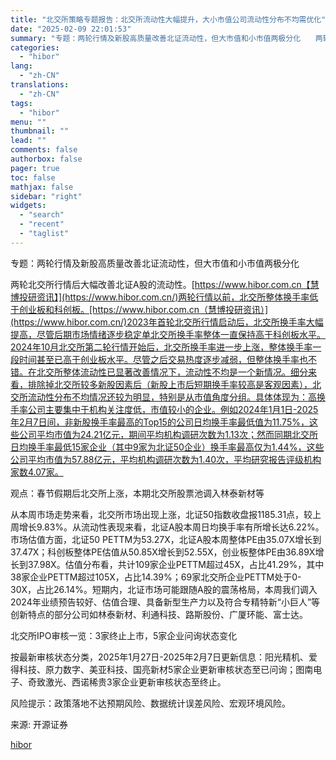 ```yaml
---
title: "北交所策略专题报告：北交所流动性大幅提升，大小市值公司流动性分布不均需优化"
date: "2025-02-09 22:01:53"
summary: "专题：两轮行情及新股高质量改善北证流动性，但大市值和小市值两极分化　　两轮北交所行情后大幅改善..."
categories:
  - "hibor"
lang:
  - "zh-CN"
translations:
  - "zh-CN"
tags:
  - "hibor"
menu: ""
thumbnail: ""
lead: ""
comments: false
authorbox: false
pager: true
toc: false
mathjax: false
sidebar: "right"
widgets:
  - "search"
  - "recent"
  - "taglist"
---
```


专题：两轮行情及新股高质量改善北证流动性，但大市值和小市值两极分化

两轮北交所行情后大幅改善北证A股的流动性。[https://www.hibor.com.cn【慧博投研资讯】](https://www.hibor.com.cn/)两轮行情以前，北交所整体换手率低于创业板和科创板。[https://www.hibor.com.cn（慧博投研资讯）](https://www.hibor.com.cn/)2023年首轮北交所行情启动后，北交所换手率大幅提高，尽管后期市场情绪逐步稳定单北交所换手率整体一直保持高于科创板水平。2024年10月北交所第二轮行情开始后，北交所换手率进一步上涨，整体换手率一段时间甚至已高于创业板水平。尽管之后交易热度逐步减弱，但整体换手率也不错。在北交所整体流动性已显著改善情况下，流动性不均是一个新情况。细分来看，排除掉北交所较多新股因素后（新股上市后短期换手率较高是客观因素），北交所流动性分布不均情况还较为明显，特别是从市值角度分组。具体体现为：高换手率公司主要集中于机构关注度低，市值较小的企业。例如2024年1月1日-2025年2月7日间，非新股换手率最高的Top15的公司日均换手率最低值为11.75%，这些公司平均市值为24.21亿元，期间平均机构调研次数为1.13次；然而同期北交所日均换手率最低15家企业（其中9家为北证50企业）换手率最高仅为1.44%，这些公司平均市值为57.88亿元，平均机构调研次数为1.40次，平均研究报告评级机构家数4.07家。

观点：春节假期后北交所上涨，本期北交所股票池调入林泰新材等

从本周市场走势来看，北交所市场出现上涨，北证50指数收盘报1185.31点，较上周增长9.83%。从流动性表现来看，北证A股本周日均换手率有所增长达6.22%。市场估值方面，北证50 PETTM为53.27X，北证A股本周整体PE由35.07X增长到37.47X；科创板整体PE估值从50.85X增长到52.55X，创业板整体PE由36.89X增长到37.98X。估值分布看，共计109家企业PETTM超过45X，占比41.29%，其中38家企业PETTM超过105X，占比14.39%；69家北交所企业PETTM处于0-30X，占比26.14%。短期内，北证市场可能跟随A股的震荡格局，本周我们调入2024年业绩预告较好、估值合理、具备新型生产力以及符合专精特新“小巨人”等创新特点的部分公司如林泰新材、利通科技、路斯股份、广厦环能、富士达。

北交所IPO审核一览：3家终止上市，5家企业问询状态变化

按最新审核状态分类，2025年1月27日-2025年2月7日更新信息：阳光精机、爱得科技、原力数字、美亚科技、国亮新材5家企业更新审核状态至已问询；图南电子、奇致激光、西诺稀贵3家企业更新审核状态至终止。

风险提示：政策落地不达预期风险、数据统计误差风险、宏观环境风险。

来源: 开源证券

[hibor](https://www.hibor.com.cn/data/eaa1bff2f58688e431864ce07185e89d.html)

